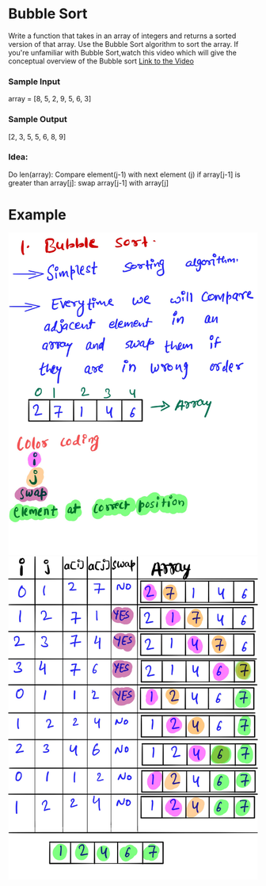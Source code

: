 # Bubble Sort #
Write a function that takes in an array of integers and returns a sorted version of that array. Use the Bubble Sort algorithm to sort the array.
If you're unfamiliar with Bubble Sort,watch this video which will give the conceptual overview of the Bubble sort [Link to the Video](https://www.youtube.com/watch?v=lyZQPjUT5B4) 
### Sample Input ###
array = [8, 5, 2, 9, 5, 6, 3]
### Sample Output ###
[2, 3, 5, 5, 6, 8, 9]

### Idea: ###
Do len(array):
	Compare element(j-1) with next element (j) 
	if array[j-1] is greater than array[j]:
		swap array[j-1] with array[j]  

# Example #
![](images/bubblesort1.png)
![](images/bubblesort2.png)
